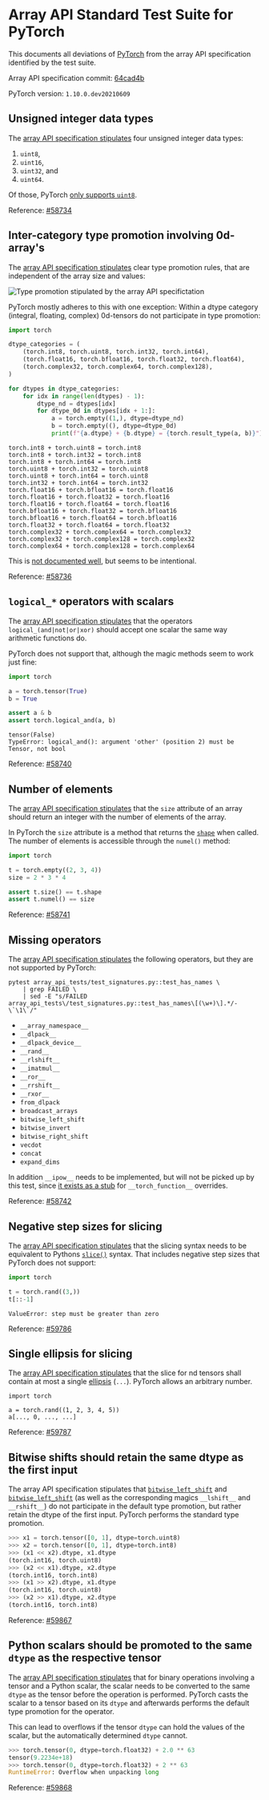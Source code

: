 # Array API Standard Test Suite for PyTorch

This documents all deviations of [PyTorch](https://pytorch.org) from the array API specification identified by the test suite.

Array API specification commit: [64cad4b](https://github.com/data-apis/array-api/tree/64cad4b95cc2f60d89c82b88b3e3e91b90d4a4ae)

PyTorch version: `1.10.0.dev20210609`

## Unsigned integer data types

The [array API specification stipulates](https://data-apis.org/array-api/latest/API_specification/data_types.html) four unsigned integer data types:

1. `uint8`,
2. `uint16`,
3. `uint32`, and
4. `uint64`.

Of those, PyTorch [only supports `uint8`](https://pytorch.org/docs/stable/tensor_attributes.html#torch-dtype).

Reference: [#58734](https://github.com/pytorch/pytorch/issues/58734)

## Inter-category type promotion involving 0d-array's

The [array API specification stipulates](https://data-apis.org/array-api/latest/API_specification/type_promotion.html) clear type promotion rules, that are independent of the array size and values:

![Type promotion stipulated by the array API specifictation](https://data-apis.org/array-api/latest/_images/dtype_promotion_lattice.png)

PyTorch mostly adheres to this with one exception: Within a dtype category (integral, floating, complex) 0d-tensors do not participate in type promotion:

```python
import torch

dtype_categories = (
    (torch.int8, torch.uint8, torch.int32, torch.int64),
    (torch.float16, torch.bfloat16, torch.float32, torch.float64),
    (torch.complex32, torch.complex64, torch.complex128),
)

for dtypes in dtype_categories:
    for idx in range(len(dtypes) - 1):
        dtype_nd = dtypes[idx]
        for dtype_0d in dtypes[idx + 1:]:
            a = torch.empty((1,), dtype=dtype_nd)
            b = torch.empty((), dtype=dtype_0d)
            print(f"{a.dtype} + {b.dtype} = {torch.result_type(a, b)}")
```

```
torch.int8 + torch.uint8 = torch.int8
torch.int8 + torch.int32 = torch.int8
torch.int8 + torch.int64 = torch.int8
torch.uint8 + torch.int32 = torch.uint8
torch.uint8 + torch.int64 = torch.uint8
torch.int32 + torch.int64 = torch.int32
torch.float16 + torch.bfloat16 = torch.float16
torch.float16 + torch.float32 = torch.float16
torch.float16 + torch.float64 = torch.float16
torch.bfloat16 + torch.float32 = torch.bfloat16
torch.bfloat16 + torch.float64 = torch.bfloat16
torch.float32 + torch.float64 = torch.float32
torch.complex32 + torch.complex64 = torch.complex32
torch.complex32 + torch.complex128 = torch.complex32
torch.complex64 + torch.complex128 = torch.complex64
```

This is [not documented well](https://github.com/pytorch/pytorch/issues/58489), but seems to be intentional.

Reference: [#58736](https://github.com/pytorch/pytorch/issues/58736)

## `logical_*` operators with scalars

The [array API specification stipulates](https://data-apis.org/array-api/latest/API_specification/constants.html) that the operators `logical_(and|not|or|xor)` should accept one scalar the same way arithmetic functions do.

PyTorch does not support that, although the magic methods seem to work just fine:

```python
import torch

a = torch.tensor(True)
b = True

assert a & b
assert torch.logical_and(a, b)
```

```
tensor(False)
TypeError: logical_and(): argument 'other' (position 2) must be Tensor, not bool
```

Reference: [#58740](https://github.com/pytorch/pytorch/issues/58740)

## Number of elements

The [array API specification stipulates](https://data-apis.org/array-api/latest/API_specification/array_object.html#size) that the `size` attribute of an array should return an integer with the number of elements of the array.

In PyTorch the `size` attribute is a method that returns the [`shape`](https://data-apis.org/array-api/latest/API_specification/array_object.html#shape) when called. The number of elements is accessible through the `numel()` method:

```python
import torch

t = torch.empty((2, 3, 4))
size = 2 * 3 * 4

assert t.size() == t.shape
assert t.numel() == size
```

Reference: [#58741](https://github.com/pytorch/pytorch/issues/58741)

## Missing operators

The [array API specification stipulates](https://data-apis.org/array-api/latest/API_specification/array_object.html#size) the following operators, but they are not supported by PyTorch:

```shell
pytest array_api_tests/test_signatures.py::test_has_names \
    | grep FAILED \
    | sed -E "s/FAILED array_api_tests\/test_signatures.py::test_has_names\[(\w+)\].*/- \`\1\`/"
```

- `__array_namespace__`
- `__dlpack__`
- `__dlpack_device__`
- `__rand__`
- `__rlshift__`
- `__imatmul__`
- `__ror__`
- `__rrshift__`
- `__rxor__`
- `from_dlpack`
- `broadcast_arrays`
- `bitwise_left_shift`
- `bitwise_invert`
- `bitwise_right_shift`
- `vecdot`
- `concat`
- `expand_dims`

In addition `__ipow__` needs to be implemented, but will not be picked up by this test, since [it exists as a stub](https://github.com/pytorch/pytorch/blob/dc67b47bc9d53dbeb898a4d920b0225ac73629ec/torch/tensor.py#L531-L536) for `__torch_function__` overrides.

Reference: [#58742](https://github.com/pytorch/pytorch/issues/58742)

## Negative step sizes for slicing

The [array API specification stipulates](https://data-apis.org/array-api/latest/API_specification/indexing.html#slice-syntax) that the slicing syntax needs to be equivalent to Pythons [`slice()`](https://docs.python.org/3/library/functions.html#slice) syntax. That includes negative step sizes that PyTorch does not support:

```python
import torch

t = torch.rand((3,))
t[::-1]
```

```
ValueError: step must be greater than zero
```

Reference: [#59786](https://github.com/pytorch/pytorch/issues/59786)

## Single ellipsis for slicing

The [array API specification stipulates](https://data-apis.org/array-api/latest/API_specification/indexing.html#multi-axis-indexing) that the slice for nd tensors shall contain at most a single [ellipsis](https://docs.python.org/3/library/constants.html#Ellipsis) (`...`). PyTorch allows an arbitrary number.

```
import torch

a = torch.rand((1, 2, 3, 4, 5))
a[..., 0, ..., ...]
```

Reference: [#59787](https://github.com/pytorch/pytorch/issues/59787)

## Bitwise shifts should retain the same dtype as the first input

The array API specification stipulates that [`bitwise_left_shift`](https://data-apis.org/array-api/latest/API_specification/elementwise_functions.html#id29) and [`bitwise_left_shift`](https://data-apis.org/array-api/latest/API_specification/elementwise_functions.html#id35) (as well as the corresponding magics `__lshift__` and `__rshift__`) do not participate in the default type promotion, but rather retain the dtype of the first input. PyTorch performs the standard type promotion.

```python
>>> x1 = torch.tensor([0, 1], dtype=torch.uint8)
>>> x2 = torch.tensor([0, 1], dtype=torch.int8)
>>> (x1 << x2).dtype, x1.dtype
(torch.int16, torch.uint8)
>>> (x2 << x1).dtype, x2.dtype
(torch.int16, torch.int8)
>>> (x1 >> x2).dtype, x1.dtype
(torch.int16, torch.uint8)
>>> (x2 >> x1).dtype, x2.dtype
(torch.int16, torch.int8)
```

Reference: [#59867](https://github.com/pytorch/pytorch/issues/59867)

## Python scalars should be promoted to the same `dtype` as the respective tensor

The [array API specification stipulates](https://data-apis.org/array-api/latest/API_specification/type_promotion.html#mixing-arrays-with-python-scalars) that for binary operations involving a tensor and a Python scalar, the scalar needs to be converted to the same `dtype` as the tensor before the operation is performed. PyTorch casts the scalar to a tensor based on its `dtype` and afterwards performs the default type promotion for the operator. 

This can lead to overflows if the tensor `dtype` can hold the values of the scalar, but the automatically determined `dtype` cannot.

```python
>>> torch.tensor(0, dtype=torch.float32) + 2.0 ** 63
tensor(9.2234e+18)
>>> torch.tensor(0, dtype=torch.float32) + 2 ** 63
RuntimeError: Overflow when unpacking long
```

Reference: [#59868](https://github.com/pytorch/pytorch/issues/59868)